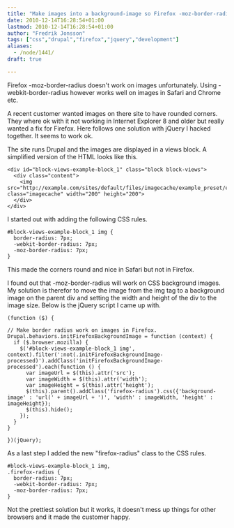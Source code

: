 ```yaml
---
title: "Make images into a background-image so Firefox -moz-border-radius will work"
date: 2010-12-14T16:28:54+01:00
lastmod: 2010-12-14T16:28:54+01:00
author: "Fredrik Jonsson"
tags: ["css","drupal","firefox","jquery","development"]
aliases:
  - /node/1441/
draft: true

---
```




Firefox -moz-border-radius doesn't work on images unfortunately. Using -webkit-border-radius however works well on images in Safari and Chrome etc.

A recent customer wanted images on there site to have rounded corners. They where ok with it not working in Internet Explorer 8 and older but really wanted a fix for Firefox. Here follows one solution with jQuery I hacked together. It seems to work ok.

The site runs Drupal and the images are displayed in a views block. A simplified version of the HTML looks like this.

~~~~
<div id="block-views-example-block_1" class="block block-views">
  <div class="content">
    <img src="http://example.com/sites/default/files/imagecache/example_preset/example.jpg" class="imagecache" width="200" height="200">
  </div>
</div>
~~~~

I started out with adding the following CSS rules.

~~~~
#block-views-example-block_1 img {
  border-radius: 7px;
  -webkit-border-radius: 7px;
  -moz-border-radius: 7px;
}
~~~~

This made the corners round and nice in Safari but not in Firefox.

I found out that -moz-border-radius will work on CSS background images. My solution is therefor to move the image from the img tag to a background image on the parent div and setting the width and height of the div to the image size. Below is the jQuery script I came up with.

~~~~
(function ($) {

// Make border radius work on images in Firefox.
Drupal.behaviors.initFirefoxBackgroundImage = function (context) {
  if ($.browser.mozilla) {
    $('#block-views-example-block_1 img', context).filter(':not(.initFirefoxBackgroundImage-processed)').addClass('initFirefoxBackgroundImage-processed').each(function () {
      var imageUrl = $(this).attr('src');
      var imageWidth = $(this).attr('width');
      var imageHeight = $(this).attr('height');
      $(this).parent().addClass('firefox-radius').css({'background-image' : 'url(' + imageUrl + ')', 'width' : imageWidth, 'height' : imageHeight});
      $(this).hide();
    });
  }
}

})(jQuery);
~~~~

As a last step I added the new "firefox-radius" class to the CSS rules.

~~~~
#block-views-example-block_1 img,
.firefox-radius {
  border-radius: 7px;
  -webkit-border-radius: 7px;
  -moz-border-radius: 7px;
}
~~~~

Not the prettiest solution but it works, it doesn't mess up things for other browsers and it made the customer happy.

